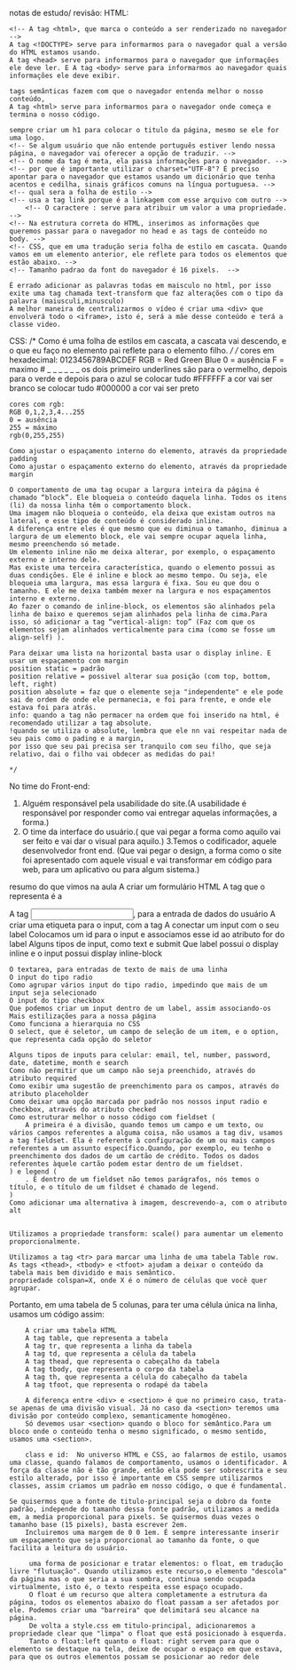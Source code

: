 notas de estudo/ revisão:
HTML:
<!-- A tag DOCTYPE serve para informar ao navegador qual versão do HTML estamos usando. -->
    <!-- A tag <html>, que marca o conteúdo a ser renderizado no navegador -->
    A tag <!DOCTYPE> serve para informarmos para o navegador qual a versão do HTML estamos usando.
    A tag <head> serve para informarmos para o navegador que informações ele deve ler. E A tag <body> serve para informarmos ao navegador quais informações ele deve exibir.

    tags semânticas fazem com que o navegador entenda melhor o nosso conteúdo,
    A tag <html> serve para informarmos para o navegador onde começa e termina o nosso código.
    
    sempre criar um h1 para colocar o titulo da página, mesmo se ele for uma logo.
    <!-- Se algum usuário que não entende português estiver lendo nossa página, o navegador vai oferecer a opção de traduzir. -->
    <!-- O nome da tag é meta, ela passa informações para o navegador. -->
    <!-- por que é importante utilizar o charset="UTF-8"? É preciso apontar para o navegador que estamos usando um dicionário que tenha acentos e cedilha, sinais gráficos comuns na língua portuguesa. -->
    <!-- qual sera a folha de estilo -->
    <!-- usa a tag link porque é a linkagem com esse arquivo com outro -->
        <!-- O caractere : serve para atribuir um valor a uma propriedade. -->
    <!-- Na estrutura correta do HTML, inserimos as informações que queremos passar para o navegador no head e as tags de conteúdo no body. -->
    <!-- CSS, que em uma tradução seria folha de estilo em cascata. Quando vamos em um elemento anterior, ele reflete para todos os elementos que estão abaixo. -->
    <!-- Tamanho padrao da font do navegador é 16 pixels.  -->

    É errado adicionar as palavras todas em maisculo no html, por isso exite uma tag chamada text-transform que faz alterações com o tipo da palavra (maiusculi,minusculo)
    A melhor maneira de centralizarmos o vídeo é criar uma <div> que envolverá todo o <iframe>, isto é, será a mãe desse conteúdo e terá a classe video.

CSS:
    /* Como é uma folha de estilos em cascata, a cascata vai descendo, e o que eu faço no elemento pai reflete para o elemento filho. */
    /* cores em hexadecimal: 0123456789ABCDEF 
    RGB = Red Green Blue
    0 = ausência
    F = maximo
    # _ _ _ _ _ _
    os dois primeiro underlines são para o vermelho, depois para o verde e depois para o azul
    se colocar tudo #FFFFFF a cor vai ser branco
    se colocar tudo #000000 a cor vai ser preto
    
    cores com rgb:
    RGB 0,1,2,3,4...255 
    0 = ausência
    255 = máximo
    rgb(0,255,255)
    
    Como ajustar o espaçamento interno do elemento, através da propriedade padding
    Como ajustar o espaçamento externo do elemento, através da propriedade margin
    
    O comportamento de uma tag ocupar a largura inteira da página é chamado “block”. Ele bloqueia o conteúdo daquela linha. Todos os itens (li) da nossa linha têm o comportamento block. 
    Uma imagem não bloqueia o conteúdo, ela deixa que existam outros na lateral, e esse tipo de conteúdo é considerado inline.
    A diferença entre eles é que mesmo que eu diminua o tamanho, diminua a largura de um elemento block, ele vai sempre ocupar aquela linha, mesmo preenchendo só metade.
    Um elemento inline não me deixa alterar, por exemplo, o espaçamento externo e interno dele.
    Mas existe uma terceira característica, quando o elemento possui as duas condições. Ele é inline e block ao mesmo tempo. Ou seja, ele bloqueia uma largura, mas essa largura é fixa. Sou eu que dou o tamanho. E ele me deixa também mexer na largura e nos espaçamentos interno e externo.
    Ao fazer o comando de inline-block, os elementos são alinhados pela linha de baixo e queremos sejam alinhados pela linha de cima.Para isso, só adicionar a tag “vertical-align: top” (Faz com que os elementos sejam alinhados verticalmente para cima (como se fosse um align-self) ).
    
    Para deixar uma lista na horizontal basta usar o display inline. E usar um espaçamento com margin
    position static = padrão
    position relative = possivel alterar sua posição (com top, bottom, left, right) 
    position absolute = faz que o elemente seja "independente" e ele pode sai de ordem de onde ele permanecia, e foi para frente, e onde ele estava foi para atrás.
    info: quando a tag não permacer na ordem que foi inserido na html, é recomendado utilizar a tag absolute.
    !quando se utiliza o absolute, lembra que ele nn vai respeitar nada de seu pais como o pading e a margin, 
    por isso que seu pai precisa ser tranquilo com seu filho, que seja relativo, dai o filho vai obdecer as medidas do pai!
    
    */


No time do Front-end:
   1. Alguém responsável pela usabilidade do site.(A usabilidade é responsável por responder como vai entregar aquelas informações, a forma.)
   2. O time da interface do usuário.( que vai pegar a forma como aquilo vai ser feito e vai dar o visual para aquilo.)
   3.Temos o codificador, aquele desenvolvedor front end. (Que vai pegar o design, a forma como o site foi apresentado com aquele visual e vai transformar em código para web, para um aplicativo ou para algum sistema.)


   resumo do que vimos na aula
   A criar um formulário HTML
    A tag que o representa é a <form>
    A tag <input>, para a entrada de dados do usuário
    A criar uma etiqueta para o input, com a tag <label>
    A conectar um input com o seu label
    Colocamos um id para o input e associamos esse id ao atributo for do label
    Alguns tipos de input, como text e submit
    Que label possui o display inline e o input possui display inline-block

    O textarea, para entradas de texto de mais de uma linha
    O input do tipo radio
    Como agrupar vários input do tipo radio, impedindo que mais de um input seja selecionado
    O input do tipo checkbox
    Que podemos criar um input dentro de um label, assim associando-os
    Mais estilizações para a nossa página
    Como funciona a hierarquia no CSS
    O select, que é seletor, um campo de seleção de um item, e o option, que representa cada opção do seletor

    Alguns tipos de inputs para celular: email, tel, number, password, date, datetime, month e search
    Como não permitir que um campo não seja preenchido, através do atributo required
    Como exibir uma sugestão de preenchimento para os campos, através do atributo placeholder
    Como deixar uma opção marcada por padrão nos nossos input radio e checkbox, através do atributo checked
    Como estruturar melhor o nosso código com fieldset (
        A primeira é a divisão, quando temos um campo e um texto, ou vários campos referentes a alguma coisa, não usamos a tag div, usamos a tag fieldset. Ela é referente à configuração de um ou mais campos referentes a um assunto específico.Quando, por exemplo, eu tenho o preenchimento dos dados de um cartão de crédito. Todos os dados referentes àquele cartão podem estar dentro de um fieldset.
    ) e legend (
        . E dentro de um fieldset não temos parágrafos, nós temos o título, e o título de um fildset é chamado de legend.
    )
    Como adicionar uma alternativa à imagem, descrevendo-a, com o atributo alt


    Utilizamos a propriedade transform: scale() para aumentar um elemento proporcionalmente.

    Utilizamos a tag <tr> para marcar uma linha de uma tabela Table row.
    As tags <thead>, <tbody> e <tfoot> ajudam a deixar o conteúdo da tabela mais bem dividido e mais semântico.
    propriedade colspan=X, onde X é o número de células que você quer agrupar.

Portanto, em uma tabela de 5 colunas, para ter uma célula única na linha, usamos um código assim:

        A criar uma tabela HTML
        A tag table, que representa a tabela
        A tag tr, que representa a linha da tabela
        A tag td, que representa a célula da tabela
        A tag thead, que representa o cabeçalho da tabela
        A tag tbody, que representa o corpo da tabela
        A tag th, que representa a célula do cabeçalho da tabela
        A tag tfoot, que representa o rodapé da tabela

        A diferença entre <div> e <section> é que no primeiro caso, trata-se apenas de uma divisão visual. Já no caso da <section> teremos uma divisão por conteúdo complexo, semanticamente homogêneo.
        Só devemos usar <section> quando o bloco for semântico.Para um bloco onde o conteúdo tenha o mesmo significado, o mesmo sentido, usamos uma <section>.

        class e id:  No universo HTML e CSS, ao falarmos de estilo, usamos uma classe, quando falamos de comportamento, usamos o identificador. A força da classe não é tão grande, então ela pode ser sobrescrita e seu estilo alterado, por isso é importante em CSS sempre utilizarmos classes, assim criamos um padrão em nosso código, o que é fundamental.

    Se quisermos que a fonte de titulo-principal seja o dobro da fonte padrão, independe do tamanho dessa fonte padrão, utilizamos a medida em, a media proporcional para pixels. Se quisermos duas vezes o tamanho base (15 pixels), basta escrever 2em.
        Incluiremos uma margem de 0 0 1em. É sempre interessante inserir um espaçamento que seja proporcional ao tamanho da fonte, o que facilita a leitura do usuário.

         uma forma de posicionar e tratar elementos: o float, em tradução livre "flutuação". Quando utilizamos este recurso,o elemento "descola" da página mas o que seria a sua sombra, continua sendo ocupada virtualmente, isto é, o texto respeita esse espaço ocupado.
         O float é um recurso que altera completamente a estrutura da página, todos os elementos abaixo do float passam a ser afetados por ele. Podemos criar uma "barreira" que delimitará seu alcance na página.
         De volta a style.css em titulo-principal, adicionaremos a propriedade clear que "limpa" o float que está posicionado à esquerda.
         Tanto o float:left quanto o float: right servem para que o elemento se destaque na tela, deixe de ocupar o espaço em que estava, para que os outros elementos possam se posicionar ao redor dele